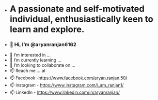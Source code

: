 - <h1>A passionate and self-motivated individual, enthusiastically keen to learn and explore.</h1>
- <h3>👋 Hi, I’m @aryanranjan6162
- 👀 I’m interested in ...
- 🌱 I’m currently learning ...
- 💞️ I’m looking to collaborate on ...
- 📫 Reach me ... at 
- 📫 Facebook -https://www.facebook.com/aryan.ranjan.50/
- 📫 Instagram - https://www.instagram.com/i_am_ranjan1/
- 📫 LinkedIn - https://www.linkedin.com/in/aryanranjan/ </h3>

<!---
aryanranjan6162/aryanranjan6162 is a ✨ special ✨ repository because its `README.md` (this file) appears on your GitHub profile.
You can click the Preview link to take a look at your changes.
--->
